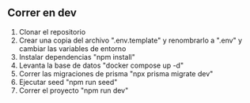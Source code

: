 ## Correr en dev

1. Clonar el repositorio
2. Crear una copia del archivo ".env.template" y renombrarlo a ".env" y cambiar las variables de entorno
3. Instalar dependencias "npm install"
4. Levanta la base de datos "docker compose up -d"
5. Correr las migraciones de prisma "npx prisma migrate dev"
6. Ejecutar seed "npm run seed"
7. Correr el proyecto "npm run dev"